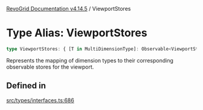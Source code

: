 [RevoGrid Documentation v4.14.5](README.md) / ViewportStores

# Type Alias: ViewportStores

```ts
type ViewportStores: { [T in MultiDimensionType]: Observable<ViewportState> };
```

Represents the mapping of dimension types to their corresponding observable stores for the viewport.

## Defined in

[src/types/interfaces.ts:686](https://github.com/revolist/revogrid/blob/395fb64310e6654557393205ff295dbb2f4142c5/src/types/interfaces.ts#L686)

